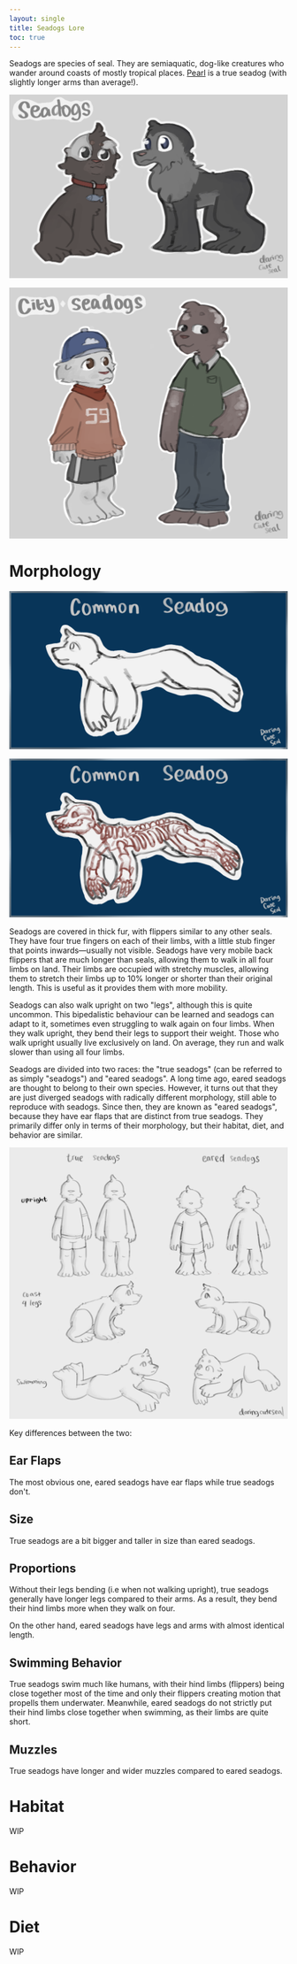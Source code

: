 ```yaml
---
layout: single
title: Seadogs Lore
toc: true
---
```


Seadogs are species of seal. They are semiaquatic, dog-like creatures who wander around coasts of mostly tropical places. [Pearl](pearl.png) is a true seadog (with slightly longer arms than average!).

![Seadogs](seadogs.png)

![Upright seadogs](city-seadogs.png)



# Morphology

![Anatomy overview](seadog.png)

![Skeletal overview](skeleton.png)

Seadogs are covered in thick fur, with flippers similar to any other seals. They have four true fingers on each of their limbs, with a little stub finger that points inwards—usually not visible. Seadogs have very mobile back flippers that are much longer than seals, allowing them to walk in all four limbs on land. Their limbs are occupied with stretchy muscles, allowing them to stretch their limbs up to 10% longer or shorter than their original length. This is useful as it provides them with more mobility.

Seadogs can also walk upright on two "legs", although this is quite uncommon. This bipedalistic behaviour can be learned and seadogs can adapt to it, sometimes even struggling to walk again on four limbs. When they walk upright, they bend their legs to support their weight. Those who walk upright usually live exclusively on land. On average, they run and walk slower than using all four limbs.

Seadogs are divided into two races: the "true seadogs" (can be referred to as simply "seadogs") and "eared seadogs". A long time ago, eared seadogs are thought to belong to their own species. However, it turns out that they are just diverged seadogs with radically different morphology, still able to reproduce with seadogs. Since then, they are known as "eared seadogs", because they have ear flaps that are distinct from true seadogs. They primarily differ only in terms of their morphology, but their habitat, diet, and behavior are similar.

![Reference image](reference.png)

Key differences between the two:

## Ear Flaps
The most obvious one, eared seadogs have ear flaps while true seadogs don't.
## Size
True seadogs are a bit bigger and taller in size than eared seadogs.

## Proportions

Without their legs bending (i.e when not walking upright), true seadogs generally have longer legs compared to their arms. As a result, they bend their hind limbs more when they walk on four.

On the other hand, eared seadogs have legs and arms with almost identical length.

## Swimming Behavior

True seadogs swim much like humans, with their hind limbs (flippers) being close together most of the time and only their flippers creating motion that propells them underwater. Meanwhile, eared seadogs do not strictly put their hind limbs close together when swimming, as their limbs are quite short.


## Muzzles
True seadogs have longer and wider muzzles compared to eared seadogs.
# Habitat
WIP

# Behavior
WIP

# Diet

WIP
